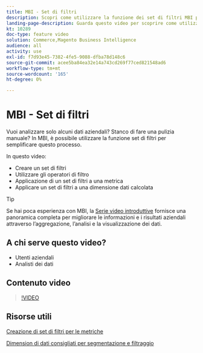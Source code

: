 ```yaml
---
title: MBI - Set di filtri
description: Scopri come utilizzare la funzione dei set di filtri MBI per semplificare la generazione di rapporti sui dati aziendali per Adobe Commerce e Magenti Open Source.
landing-page-description: Guarda questo video per scoprire come utilizzare la funzione dei set di filtri MBI per semplificare la generazione di rapporti sui dati aziendali.
kt: 10289
doc-type: feature video
solution: Commerce,Magento Business Intelligence
audience: all
activity: use
exl-id: f7d93e45-7382-4fe5-9088-dfba78d148c6
source-git-commit: acee5ba84ea32e14a743cd269f77ced821548ad6
workflow-type: tm+mt
source-wordcount: '165'
ht-degree: 0%

---
```


# MBI - Set di filtri

Vuoi analizzare solo alcuni dati aziendali? Stanco di fare una pulizia manuale? In MBI, è possibile utilizzare la funzione set di filtri per semplificare questo processo.

In questo video:

- Creare un set di filtri
- Utilizzare gli operatori di filtro
- Applicazione di un set di filtri a una metrica
- Applicare un set di filtri a una dimensione dati calcolata

>[!TIP]
>
>Se hai poca esperienza con MBI, la [Serie video introduttive](1-overview.md) fornisce una panoramica completa per migliorare le informazioni e i risultati aziendali attraverso l’aggregazione, l’analisi e la visualizzazione dei dati.

## A chi serve questo video?

- Utenti aziendali
- Analisti dei dati

## Contenuto video

>[!VIDEO](https://video.tv.adobe.com/v/342408?quality=12&learn=on)

## Risorse utili

[Creazione di set di filtri per le metriche](https://docs.magento.com/mbi/data-user/reports/ess-manage-data-filters.html)

[Dimension di dati consigliati per segmentazione e filtraggio](https://docs.magento.com/mbi/best-practices/segment-filter.html)
